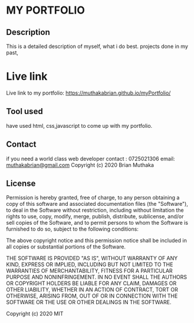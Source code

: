 # MY PORTFOLIO

## Description

This is a detailed description of myself, what i do best. projects done in my past,

# Live link

Live link to my portfolio: https://muthakabrian.github.io/myPortfolio/

## Tool used

have used html, css,javascript to come up with my portfolio.

## Contact

if you need a world class web developer contact : 0725021306 email: muthakabrian@gmail.com Copyright (c) 2020 Brian Muthaka

## License

Permission is hereby granted, free of charge, to any person obtaining a copy of this software and associated documentation files (the "Software"), to deal in the Software without restriction, including without limitation the rights to use, copy, modify, merge, publish, distribute, sublicense, and/or sell copies of the Software, and to permit persons to whom the Software is furnished to do so, subject to the following conditions:

The above copyright notice and this permission notice shall be included in all copies or substantial portions of the Software.

THE SOFTWARE IS PROVIDED "AS IS", WITHOUT WARRANTY OF ANY KIND, EXPRESS OR IMPLIED, INCLUDING BUT NOT LIMITED TO THE WARRANTIES OF MERCHANTABILITY, FITNESS FOR A PARTICULAR PURPOSE AND NONINFRINGEMENT. IN NO EVENT SHALL THE AUTHORS OR COPYRIGHT HOLDERS BE LIABLE FOR ANY CLAIM, DAMAGES OR OTHER LIABILITY, WHETHER IN AN ACTION OF CONTRACT, TORT OR OTHERWISE, ARISING FROM, OUT OF OR IN CONNECTION WITH THE SOFTWARE OR THE USE OR OTHER DEALINGS IN THE SOFTWARE.

Copyright (c) 2020 MIT
